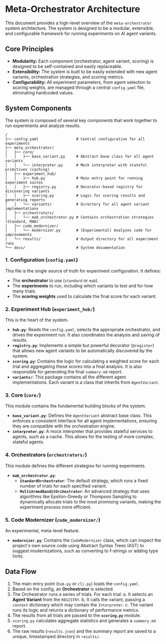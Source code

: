 # Meta-Orchestrator Architecture

This document provides a high-level overview of the `meta-orchestrator` system architecture. The system is designed to be a modular, extensible, and configurable framework for running experiments on AI agent variants.

## Core Principles

- **Modularity:** Each component (orchestrator, agent variant, scoring) is designed to be self-contained and easily replaceable.
- **Extensibility:** The system is built to be easily extended with new agent variants, orchestration strategies, and scoring metrics.
- **Configurability:** All experiment parameters, from agent selection to scoring weights, are managed through a central `config.yaml` file, eliminating hardcoded values.

## System Components

The system is composed of several key components that work together to run experiments and analyze results.

```
/
├── config.yaml                 # Central configuration for all experiments
├── meta_orchestrator/
│   ├── core/
│   │   ├── base_variant.py     # Abstract base class for all agent variants
│   │   └── interpreter.py      # Mock interpreter with stateful primitives (caching)
│   ├── experiment_hub/
│   │   ├── hub.py              # Main entry point for running experiment suites
│   │   ├── registry.py         # Decorator-based registry for discovering variants
│   │   ├── scoring.py          # Logic for scoring results and generating reports
│   │   └── variants/           # Directory for all agent variant implementations
│   ├── orchestrators/
│   │   └── mab_orchestrator.py # Contains orchestration strategies (Standard, MAB)
│   ├── code_modernizer/
│   │   └── modernizer.py       # (Experimental) Analyzes code for improvements
│   └── results/                # Output directory for all experiment runs
└── docs/                       # System documentation
```

### 1. Configuration (`config.yaml`)

This file is the single source of truth for experiment configuration. It defines:
- The **orchestrator** to use (`standard` or `mab`).
- The **experiments** to run, including which variants to test and for how many trials.
- The **scoring weights** used to calculate the final score for each variant.

### 2. Experiment Hub (`experiment_hub/`)

This is the heart of the system.
- **`hub.py`**: Reads the `config.yaml`, selects the appropriate orchestrator, and drives the experiment run. It also coordinates the analysis and saving of results.
- **`registry.py`**: Implements a simple but powerful decorator (`@register`) that allows new agent variants to be automatically discovered by the system.
- **`scoring.py`**: Contains the logic for calculating a weighted score for each trial and aggregating these scores into a final analysis. It is also responsible for generating the final `summary.md` report.
- **`variants/`**: This package contains all the different agent implementations. Each variant is a class that inherits from `AgentVariant`.

### 3. Core (`core/`)

This module contains the fundamental building blocks of the system.
- **`base_variant.py`**: Defines the `AgentVariant` abstract base class. This enforces a consistent interface for all agent implementations, ensuring they are compatible with the orchestration engine.
- **`interpreter.py`**: A mock interpreter that provides stateful services to agents, such as a cache. This allows for the testing of more complex, stateful agents.

### 4. Orchestrators (`orchestrators/`)

This module defines the different strategies for running experiments.
- **`mab_orchestrator.py`**:
    - **`StandardOrchestrator`**: The default strategy, which runs a fixed number of trials for each specified variant.
    - **`MultiArmedBanditOrchestrator`**: An advanced strategy that uses algorithms like Epsilon-Greedy or Thompson Sampling to dynamically allocate trials to the most promising variants, making the experiment process more efficient.

### 5. Code Modernizer (`code_modernizer/`)

An experimental, meta-level feature.
- **`modernizer.py`**: Contains the `CodeModernizer` class, which can inspect the project's own source code using Abstract Syntax Trees (AST) to suggest modernizations, such as converting to f-strings or adding type hints.

## Data Flow

1. The main entry point (`hub.py` or `cli.py`) loads the `config.yaml`.
2. Based on the config, an **Orchestrator** is selected.
3. The Orchestrator runs a series of trials. For each trial:
    a. It selects an **Agent Variant** from the `REGISTRY`.
    b. It calls the variant, passing a `context` dictionary which may contain the `Interpreter`.
    c. The variant runs its logic and returns a dictionary of performance metrics.
4. The results from all trials are passed to the **`scoring.py`** module.
5. `scoring.py` calculates aggregate statistics and generates a `summary.md` report.
6. The raw results (`results.json`) and the summary report are saved to a unique, timestamped directory in `results/`.